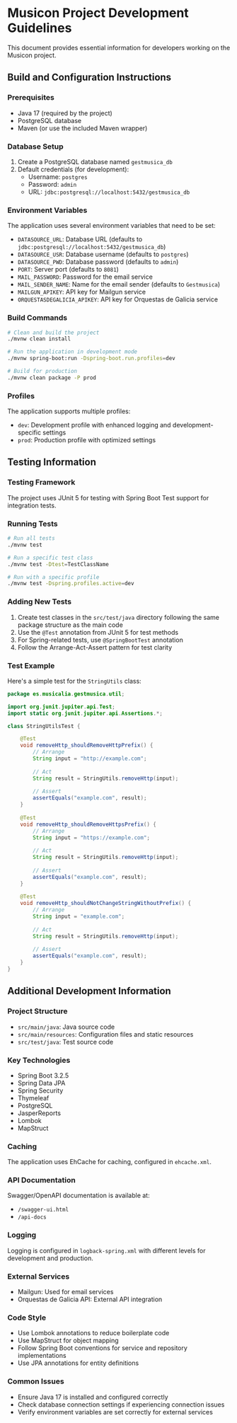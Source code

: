 # Musicon Project Development Guidelines

This document provides essential information for developers working on the Musicon project.

## Build and Configuration Instructions

### Prerequisites

- Java 17 (required by the project)
- PostgreSQL database
- Maven (or use the included Maven wrapper)

### Database Setup

1. Create a PostgreSQL database named `gestmusica_db`
2. Default credentials (for development):
   - Username: `postgres`
   - Password: `admin`
   - URL: `jdbc:postgresql://localhost:5432/gestmusica_db`

### Environment Variables

The application uses several environment variables that need to be set:

- `DATASOURCE_URL`: Database URL (defaults to `jdbc:postgresql://localhost:5432/gestmusica_db`)
- `DATASOURCE_USR`: Database username (defaults to `postgres`)
- `DATASOURCE_PWD`: Database password (defaults to `admin`)
- `PORT`: Server port (defaults to `8081`)
- `MAIL_PASSWORD`: Password for the email service
- `MAIL_SENDER_NAME`: Name for the email sender (defaults to `Gestmusica`)
- `MAILGUN_APIKEY`: API key for Mailgun service
- `ORQUESTASDEGALICIA_APIKEY`: API key for Orquestas de Galicia service

### Build Commands

```bash
# Clean and build the project
./mvnw clean install

# Run the application in development mode
./mvnw spring-boot:run -Dspring-boot.run.profiles=dev

# Build for production
./mvnw clean package -P prod
```

### Profiles

The application supports multiple profiles:

- `dev`: Development profile with enhanced logging and development-specific settings
- `prod`: Production profile with optimized settings

## Testing Information

### Testing Framework

The project uses JUnit 5 for testing with Spring Boot Test support for integration tests.

### Running Tests

```bash
# Run all tests
./mvnw test

# Run a specific test class
./mvnw test -Dtest=TestClassName

# Run with a specific profile
./mvnw test -Dspring.profiles.active=dev
```

### Adding New Tests

1. Create test classes in the `src/test/java` directory following the same package structure as the main code
2. Use the `@Test` annotation from JUnit 5 for test methods
3. For Spring-related tests, use `@SpringBootTest` annotation
4. Follow the Arrange-Act-Assert pattern for test clarity

### Test Example

Here's a simple test for the `StringUtils` class:

```java
package es.musicalia.gestmusica.util;

import org.junit.jupiter.api.Test;
import static org.junit.jupiter.api.Assertions.*;

class StringUtilsTest {

    @Test
    void removeHttp_shouldRemoveHttpPrefix() {
        // Arrange
        String input = "http://example.com";
        
        // Act
        String result = StringUtils.removeHttp(input);
        
        // Assert
        assertEquals("example.com", result);
    }
    
    @Test
    void removeHttp_shouldRemoveHttpsPrefix() {
        // Arrange
        String input = "https://example.com";
        
        // Act
        String result = StringUtils.removeHttp(input);
        
        // Assert
        assertEquals("example.com", result);
    }
    
    @Test
    void removeHttp_shouldNotChangeStringWithoutPrefix() {
        // Arrange
        String input = "example.com";
        
        // Act
        String result = StringUtils.removeHttp(input);
        
        // Assert
        assertEquals("example.com", result);
    }
}
```

## Additional Development Information

### Project Structure

- `src/main/java`: Java source code
- `src/main/resources`: Configuration files and static resources
- `src/test/java`: Test source code

### Key Technologies

- Spring Boot 3.2.5
- Spring Data JPA
- Spring Security
- Thymeleaf
- PostgreSQL
- JasperReports
- Lombok
- MapStruct

### Caching

The application uses EhCache for caching, configured in `ehcache.xml`.

### API Documentation

Swagger/OpenAPI documentation is available at:
- `/swagger-ui.html`
- `/api-docs`

### Logging

Logging is configured in `logback-spring.xml` with different levels for development and production.

### External Services

- Mailgun: Used for email services
- Orquestas de Galicia API: External API integration

### Code Style

- Use Lombok annotations to reduce boilerplate code
- Use MapStruct for object mapping
- Follow Spring Boot conventions for service and repository implementations
- Use JPA annotations for entity definitions

### Common Issues

- Ensure Java 17 is installed and configured correctly
- Check database connection settings if experiencing connection issues
- Verify environment variables are set correctly for external services